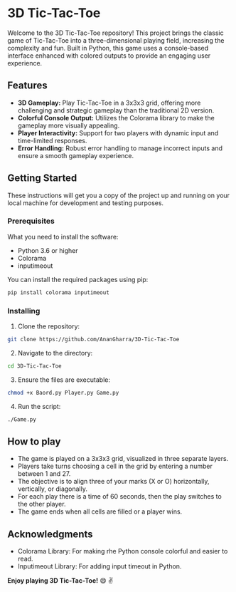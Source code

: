 # 3D Tic-Tac-Toe

Welcome to the 3D Tic-Tac-Toe repository! This project brings the classic game of Tic-Tac-Toe into a three-dimensional playing field, increasing the complexity and fun. Built in Python, this game uses a console-based interface enhanced with colored outputs to provide an engaging user experience.

## Features

- **3D Gameplay:** Play Tic-Tac-Toe in a 3x3x3 grid, offering more challenging and strategic gameplay than the traditional 2D version.
- **Colorful Console Output:** Utilizes the Colorama library to make the gameplay more visually appealing.
- **Player Interactivity:** Support for two players with dynamic input and time-limited responses.
- **Error Handling:** Robust error handling to manage incorrect inputs and ensure a smooth gameplay experience.

## Getting Started

These instructions will get you a copy of the project up and running on your local machine for development and testing purposes.

### Prerequisites

What you need to install the software:

- Python 3.6 or higher
- Colorama
- inputimeout

You can install the required packages using pip:

```bash
pip install colorama inputimeout
```

### Installing

1. Clone the repository:

```bash
git clone https://github.com/AnanGharra/3D-Tic-Tac-Toe
```

2. Navigate to the directory:

```bash
cd 3D-Tic-Tac-Toe
```

3. Ensure the files are executable:

```bash
chmod +x Baord.py Player.py Game.py
```

4. Run the script:

```bash
./Game.py
```


## How to play

- The game is played on a 3x3x3 grid, visualized in three separate layers.
- Players take turns choosing a cell in the grid by entering a number between 1 and 27.
- The objective is to align three of your marks (X or O) horizontally, vertically, or diagonally.
- For each play there is a time of 60 seconds, then the play switches to the other player.
- The game ends when all cells are filled or a player wins.


## Acknowledgments

- Colorama Library: For making rhe Python console colorful and easier to read.
- Inputimeout Library: For adding input timeout in Python.


**Enjoy playing 3D Tic-Tac-Toe!** :smile: :v:
